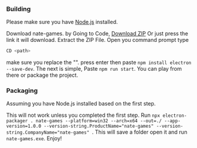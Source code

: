 ### Building

Please make sure you have [Node.js](https://nodejs.org/en/download) installed.

Download nate-games. by Going to Code, [Download ZIP](https://github.com/nate-games/nate-games.github.io/archive/refs/heads/main.zip) Or just press the link it will download. Extract the ZIP File. Open you command prompt type 
``` bash
CD <path>
``` 
make sure you replace the "<path>". press enter then paste ```npm install electron --save-dev```. The next is simple, Paste ```npm run start```. You can play from there or package the project.

### Packaging

Assuming you have Node.js installed based on the first step.

This will not work unless you completed the first step. Run ```npx electron-packager . nate-games --platform=win32 --arch=x64 --out=./ --app-version=1.0.0 --version-string.ProductName="nate-games" --version-string.CompanyName="nate-games" ```. This will save a folder open it and run `nate-games.exe`. Enjoy!
